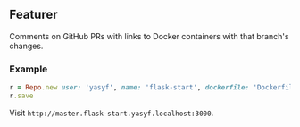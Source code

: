 ## Featurer

Comments on GitHub PRs with links to Docker containers with that branch's changes.

### Example

```ruby
r = Repo.new user: 'yasyf', name: 'flask-start', dockerfile: 'Dockerfile', secrets: {DEV: true, SK: '123abc'}
r.save
```

Visit `http://master.flask-start.yasyf.localhost:3000`.
